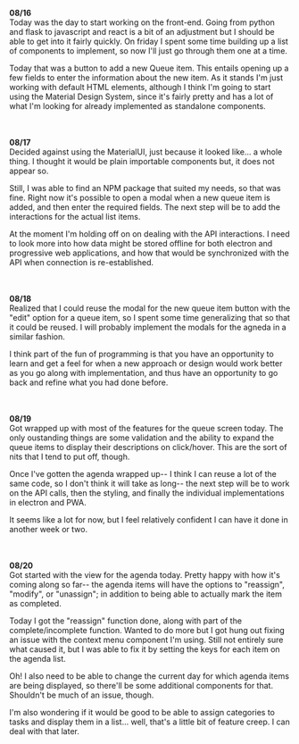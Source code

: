 **08/16**<br/>
Today was the day to start working on the front-end. Going from python and flask to javascript and react is a bit of an adjustment but I should be able to get into it fairly quickly. On friday I spent some time building up a list of components to implement, so now I'll just go through them one at a time.

Today that was a button to add a new Queue item. This entails opening up a few fields to enter the information about the new item. As it stands I'm just working with default HTML elements, although I think I'm going to start using the Material Design System, since it's fairly pretty and has a lot of what I'm looking for already implemented as standalone components.

</br></br>
**08/17**<br/>
Decided against using the MaterialUI, just because it looked like... a whole thing. I thought it would be plain importable components but, it does not appear so.

Still, I was able to find an NPM package that suited my needs, so that was fine. Right now it's possible to open a modal when a new queue item is added, and then enter the required fields. The next step will be to add the interactions for the actual list items.

At the moment I'm holding off on on dealing with the API interactions. I need to look more into how data might be stored offline for both electron and progressive web applications, and how that would be synchronized with the API when connection is re-established.

</br></br>
**08/18**<br/>
Realized that I could reuse the modal for the new queue item button with the "edit" option for a queue item, so I spent some time generalizing that so that it could be reused. I will probably implement the modals for the agneda in a similar fashion.

I think part of the fun of programming is that you have an opportunity to learn and get a feel for when a new approach or design would work better as you go along with implementation, and thus have an opportunity to go back and refine what you had done before.

</br></br>
**08/19**<br/>
Got wrapped up with most of the features for the queue screen today. The only oustanding things are some validation and the ability to expand the queue items to display their descriptions on click/hover. This are the sort of nits that I tend to put off, though.

Once I've gotten the agenda wrapped up-- I think I can reuse a lot of the same code, so I don't think it will take as long-- the next step will be to work on the API calls, then the styling, and finally the individual implementations in electron and PWA.

It seems like a lot for now, but I feel relatively confident I can have it done in another week or two.

</br></br>
**08/20**<br/>
Got started with the view for the agenda today. Pretty happy with how it's coming along so far-- the agenda items will have the options to "reassign", "modify", or "unassign"; in addition to being able to actually mark the item as completed.

Today I got the "reassign" function done, along with part of the complete/incomplete function. Wanted to do more but I got hung out fixing an issue with the context menu component I'm using. Still not entirely sure what caused it, but I was able to fix it by setting the keys for each item on the agenda list.

Oh! I also need to be able to change the current day for which agenda items are being displayed, so there'll be some additional components for that. Shouldn't be much of an issue, though.

I'm also wondering if it would be good to be able to assign categories to tasks and display them in a list... well, that's a little bit of feature creep. I can deal with that later.

</br></br>
